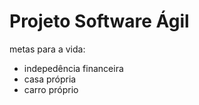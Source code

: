 # Projeto Software Ágil

metas para a vida:
 - indepedência financeira
 - casa própria
 - carro próprio
